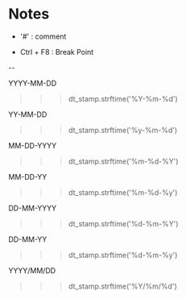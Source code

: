 # Notes

- '#'  : comment


- Ctrl + F8 : Break Point

-- 


YYYY-MM-DD

>>> dt_stamp.strftime('%Y-%m-%d')


YY-MM-DD
>>> dt_stamp.strftime('%y-%m-%d')


MM-DD-YYYY
>>> dt_stamp.strftime('%m-%d-%Y')



MM-DD-YY
>>> dt_stamp.strftime('%m-%d-%y')



DD-MM-YYYY
>>> dt_stamp.strftime('%d-%m-%Y')



DD-MM-YY
>>> dt_stamp.strftime('%d-%m-%y')



YYYY/MM/DD
>>> dt_stamp.strftime('%Y/%m/%d')




